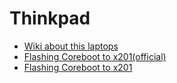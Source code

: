 
Thinkpad
========

* [Wiki about this laptops](http://www.thinkwiki.org/wiki/ThinkWiki)
* [Flashing Coreboot to x201(official)](http://www.coreboot.org/Board:lenovo/x201)
* [Flashing Coreboot to x201](https://github.com/mn3m0nic/ffts/tree/master/coreboot/thinkpad/x201)
